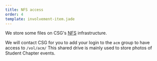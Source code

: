 ```yaml
---
title: NFS access
order: 4
template: involvement-item.jade
---
```

We store some files on CSG's [NFS](https://en.wikipedia.org/wiki/Network_File_System)
infrastructure.

We will contact CSG for you to add your login to the ``acm`` group to have access
to ``/vol/acm/`` This shared drive is mainly used to store photos of
Student Chapter events.
